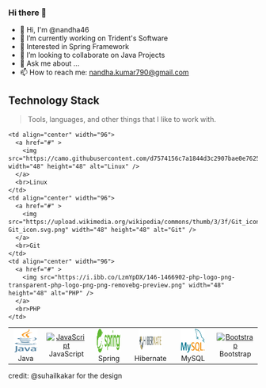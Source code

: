 ### Hi there 👋


- 👋 Hi, I'm @nandha46
- 🔭 I’m currently working on Trident's Software
- 🌱 Interested in Spring Framework
- 👯 I’m looking to collaborate on Java Projects
- 💬 Ask me about ...
- 📫 How to reach me: nandha.kumar790@gmail.com

<h2 align="left" id="">Technology Stack</h2>

> Tools, languages, and other things that I like to work with.


<table align="center">
  <tr>
     <td align="center" width="96">
      <a href="#">
        <img src="https://github.com/nandha46/nandha46/blob/main/logo/Java_programming_language_logo.svg" width="48" height="48" alt="Java" />
      </a>
      <br>Java
    </td>
    <td align="center" width="96">
      <a href="#">
        <img src="https://upload.wikimedia.org/wikipedia/commons/thumb/9/99/Unofficial_JavaScript_logo_2.svg/1024px-Unofficial_JavaScript_logo_2.svg.png" width="48" height="48" alt="JavaScript" />
      </a>
      <br>JavaScript
    </td>
    <td align="center" width="96">
      <a href="#">
        <img src="https://github.com/nandha46/nandha46/blob/main/logo/Spring_Framework_Logo_2018.svg" width="48" height="48" alt="Spring" />
      </a>
      <br>Spring
    </td>
    <td align="center" width="96">
      <a href="#">
        <img src="https://github.com/nandha46/nandha46/blob/main/logo/Hibernate_logo_a.png" width="48" height="48" alt="Hibernate" />
      </a>
      <br>Hibernate
    </td>
    <td align="center" width="96">
      <a href="#">
        <img src="https://github.com/nandha46/nandha46/blob/main/logo/MySQL_logo.svg" width="48" height="48" alt="MySQL" />
      </a>
      <br>MySQL
    </td>
    <td align="center" width="96">
      <a href="#">
        <img src="https://cdn.worldvectorlogo.com/logos/bootstrap-4.svg" width="48" height="48" alt="Bootstrap" />
      </a>
      <br>Bootstrap
    </td>
  </tr>
  
  <tr>
   
    <td align="center" width="96">
      <a href="#" >
        <img src="https://camo.githubusercontent.com/d7574156c7a1844d3c2907bae0e76254cca759290c08e08a6ef2bd7543c8c0ca/68747470733a2f2f692e6962622e636f2f737331374b47302f63376238313133323437666563643833626439623565643562643366333464352d72656d6f766562672d707265766965772e706e67" width="48" height="48" alt="Linux" />
      </a>
      <br>Linux
    </td>
    <td align="center" width="96">
      <a href="#" >
        <img src="https://upload.wikimedia.org/wikipedia/commons/thumb/3/3f/Git_icon.svg/1200px-Git_icon.svg.png" width="48" height="48" alt="Git" />
      </a>
      <br>Git
    </td>
    <td align="center" width="96">
      <a href="#" >
        <img src="https://i.ibb.co/LzmYpDX/146-1466902-php-logo-png-transparent-php-logo-png-png-removebg-preview.png" width="48" height="48" alt="PHP" />
      </a>
      <br>PHP
    </td>
  </tr>
</table>

credit: @suhailkakar for the design
